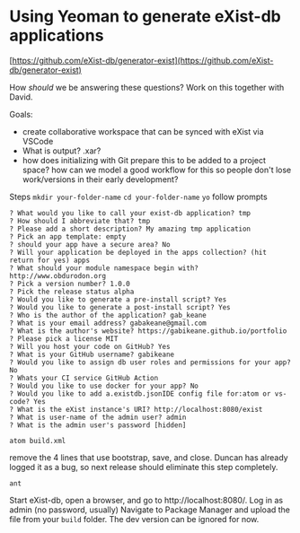 # Using Yeoman to generate eXist-db applications
[https://github.com/eXist-db/generator-exist](https://github.com/eXist-db/generator-exist)

How *should* we be answering these questions? Work on this together with David.

Goals:
- create collaborative workspace that can be synced with eXist via VSCode
- What is output? .xar?
- how does initializing with Git prepare this to be added to a project space? how can we model a good workflow for this so people don't lose work/versions in their early development?

Steps
`mkdir your-folder-name`
`cd your-folder-name`
`yo`
follow prompts

```
? What would you like to call your exist-db application? tmp
? How should I abbreviate that? tmp
? Please add a short description? My amazing tmp application
? Pick an app template: empty
? should your app have a secure area? No
? Will your application be deployed in the apps collection? (hit return for yes) apps
? What should your module namespace begin with? http://www.obdurodon.org
? Pick a version number? 1.0.0
? Pick the release status alpha
? Would you like to generate a pre-install script? Yes
? Would you like to generate a post-install script? Yes
? Who is the author of the application? gab_keane
? What is your email address? gabakeane@gmail.com
? What is the author's website? https://gabikeane.github.io/portfolio
? Please pick a license MIT
? Will you host your code on GitHub? Yes
? What is your GitHub username? gabikeane
? Would you like to assign db user roles and permissions for your app? No
? Whats your CI service GitHub Action
? Would you like to use docker for your app? No
? Would you like to add a.existdb.jsonIDE config file for:atom or vs-code? Yes
? What is the eXist instance's URI? http://localhost:8080/exist
? What is user-name of the admin user? admin
? What is the admin user's password [hidden]
```
`atom build.xml`

remove the 4 <copy> lines that use bootstrap, save, and close. Duncan has already logged it as a bug, so next release should eliminate this step completely.

`ant`

Start eXist-db, open a browser, and go to http://localhost:8080/. Log in as admin (no password, usually)
Navigate to Package Manager and upload the file from your `build` folder. The dev version can be ignored for now.



